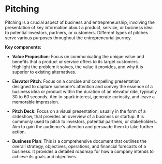 # Pitching

Pitching is a crucial aspect of business and entrepreneurship, involving the presentation of key information about a product, service, or business idea to potential investors, partners, or customers. Different types of pitches serve various purposes throughout the entrepreneurial journey.

**Key components:**

* **Value Proposition**: Focus on communicating the unique value and benefits that a product or service offers to its target customers. Highlight the problem it solves, the value it provides, and why it is superior to existing alternatives.

* **Elevator Pitch**: Focus on a concise and compelling presentation designed to capture someone's attention and convey the essence of a business idea or product within the duration of an elevator ride, typically 30 to 60 seconds. Aim to spark interest, generate curiosity, and leave a memorable impression.

* **Pitch Deck**: Focus on a visual presentation, usually in the form of a slideshow, that provides an overview of a business or startup. It is commonly used to pitch to investors, potential partners, or stakeholders. Aim to gain the audience's attention and persuade them to take further action.

* **Business Plan**: This is a comprehensive document that outlines the overall strategy, objectives, operations, and financial forecasts of a business. It provides a detailed roadmap for how a company intends to achieve its goals and objectives.
